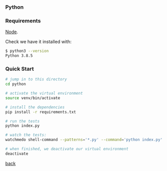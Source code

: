 ### Python

### Requirements

[Node](https://formulae.brew.sh/formula/python@3.8).

Check we have it installed with:

```bash
$ python3 --version
Python 3.8.5
```

### Quick Start

```bash
# jump in to this directory
cd python

# activate the virtual environment
source venv/bin/activate

# install the dependencies
pip install -r requirements.txt

# run the tests
python index.py

# watch the tests:
watchmedo shell-command --patterns='*.py' --command='python index.py' .

# when finished, we deactivate our virtual environment
deactivate
```

[back](..)
